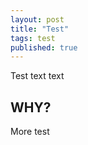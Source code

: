 ```yaml
---
layout: post
title: "Test"
tags: test
published: true
---
```


Test text text

<!--more-->

## WHY?

More test
